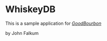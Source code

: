 # WhiskeyDB

This is a sample application for
[*GoodBourbon*](http://goodbourbon.herokuapp.com)

by John Falkum